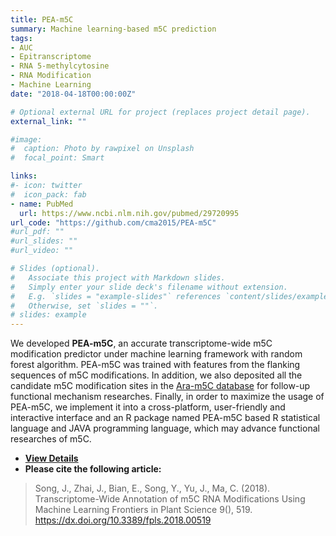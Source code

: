 ```yaml
---
title: PEA-m5C
summary: Machine learning-based m5C prediction
tags:
- AUC
- Epitranscriptome
- RNA 5-methylcytosine
- RNA Modification
- Machine Learning
date: "2018-04-18T00:00:00Z"

# Optional external URL for project (replaces project detail page).
external_link: ""

#image:
#  caption: Photo by rawpixel on Unsplash
#  focal_point: Smart

links:
#- icon: twitter
#  icon_pack: fab
- name: PubMed
  url: https://www.ncbi.nlm.nih.gov/pubmed/29720995
url_code: "https://github.com/cma2015/PEA-m5C"
#url_pdf: ""
#url_slides: ""
#url_video: ""

# Slides (optional).
#   Associate this project with Markdown slides.
#   Simply enter your slide deck's filename without extension.
#   E.g. `slides = "example-slides"` references `content/slides/example-slides.md`.
#   Otherwise, set `slides = ""`.
# slides: example
---
```


We developed **PEA-m5C**, an accurate transcriptome-wide m5C modification predictor under machine learning framework with random forest algorithm. PEA-m5C was trained with features from the flanking sequences of m5C modifications. In addition, we also deposited all the candidate m5C modification sites in the [Ara-m5C database](http://bioinfo.nwafu.edu.cn/software/Ara-m5C.html) for follow-up functional mechanism researches. Finally, in order to maximize the usage of PEA-m5C, we implement it into a cross-platform, user-friendly and interactive interface and an R package named PEA-m5C based R statistical language and JAVA programming language, which may advance functional researches of m5C.

* [**View Details**](http://bioinfo.nwafu.edu.cn/publication/front_plant_sci_2018_peam5c/)
* **Please cite the following article:**<br>

> Song, J., Zhai, J., Bian, E., Song, Y., Yu, J., Ma, C. (2018). Transcriptome-Wide Annotation of m5C RNA Modifications Using Machine Learning Frontiers in Plant Science  9(), 519. https://dx.doi.org/10.3389/fpls.2018.00519
